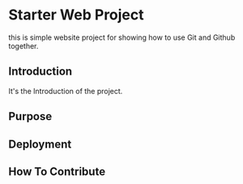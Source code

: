 # Starter Web Project

this is simple website project for showing how to use Git and Github together.

## Introduction

It's the Introduction of the project.

## Purpose

## Deployment

## How To Contribute